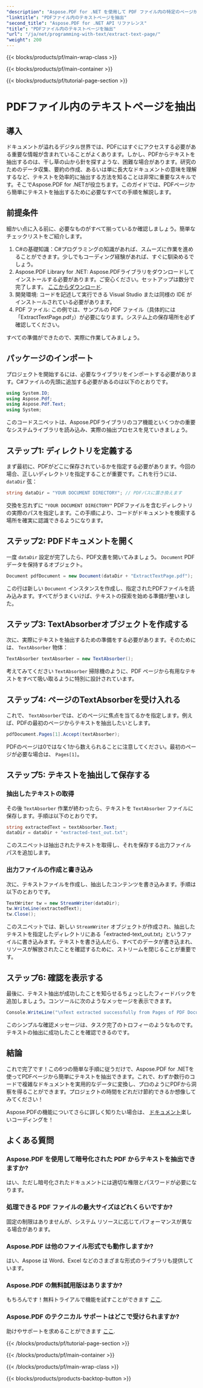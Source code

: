 ```yaml
---
"description": "Aspose.PDF for .NET を使用して PDF ファイル内の特定のページからテキストを抽出する方法を学習します。"
"linktitle": "PDFファイル内のテキストページを抽出"
"second_title": "Aspose.PDF for .NET API リファレンス"
"title": "PDFファイル内のテキストページを抽出"
"url": "/ja/net/programming-with-text/extract-text-page/"
"weight": 200
---
```


{{< blocks/products/pf/main-wrap-class >}}

{{< blocks/products/pf/main-container >}}

{{< blocks/products/pf/tutorial-page-section >}}

# PDFファイル内のテキストページを抽出

## 導入

ドキュメントが溢れるデジタル世界では、PDFにはすぐにアクセスする必要がある重要な情報が含まれていることがよくあります。しかし、PDFからテキストを抽出するのは、干し草の山から針を探すような、困難な場合があります。研究のためのデータ収集、要約の作成、あるいは単に長大なドキュメントの意味を理解するなど、テキストを効率的に抽出する方法を知ることは非常に重要なスキルです。そこでAspose.PDF for .NETが役立ちます。このガイドでは、PDFページから簡単にテキストを抽出するために必要なすべての手順を解説します。

## 前提条件

細かい点に入る前に、必要なものがすべて揃っているか確認しましょう。簡単なチェックリストをご紹介します。

1. C#の基礎知識：C#プログラミングの知識があれば、スムーズに作業を進めることができます。少しでもコーディング経験があれば、すぐに馴染めるでしょう。
2. Aspose.PDF Library for .NET: Aspose.PDFライブラリをダウンロードしてインストールする必要があります。ご安心ください。セットアップは数分で完了します。 [ここからダウンロード](https://releases。aspose.com/pdf/net/).
3. 開発環境: コードを記述して実行できる Visual Studio または同様の IDE がインストールされている必要があります。
4. PDF ファイル: この例では、サンプルの PDF ファイル（具体的には「ExtractTextPage.pdf」）が必要になります。システム上の保存場所を必ず確認してください。

すべての準備ができたので、実際に作業してみましょう。

## パッケージのインポート

プロジェクトを開始するには、必要なライブラリをインポートする必要があります。C#ファイルの先頭に追加する必要があるのは以下のとおりです。

```csharp
using System.IO;
using Aspose.Pdf;
using Aspose.Pdf.Text;
using System;
```

このコードスニペットは、Aspose.PDFライブラリのコア機能といくつかの重要なシステムライブラリを読み込み、実際の抽出プロセスを見ていきましょう。

## ステップ1: ディレクトリを定義する

まず最初に、PDFがどこに保存されているかを指定する必要があります。今回の場合、正しいディレクトリを指定することが重要です。これを行うには、 `dataDir` 弦：

```csharp
string dataDir = "YOUR DOCUMENT DIRECTORY"; // PDFパスに置き換えます
```

交換を忘れずに `"YOUR DOCUMENT DIRECTORY"` PDFファイルを含むディレクトリの実際のパスを指定します。この手順により、コードがドキュメントを検索する場所を確実に認識できるようになります。

## ステップ2: PDFドキュメントを開く

一度 `dataDir` 設定が完了したら、PDF文書を開いてみましょう。 `Document` PDF データを保持するオブジェクト。

```csharp
Document pdfDocument = new Document(dataDir + "ExtractTextPage.pdf");
```

この行は新しい `Document` インスタンスを作成し、指定されたPDFファイルを読み込みます。すべてがうまくいけば、テキストの探索を始める準備が整いました。

## ステップ3: TextAbsorberオブジェクトを作成する

次に、実際にテキストを抽出するための準備をする必要があります。そのためには、 `TextAbsorber` 物体：

```csharp
TextAbsorber textAbsorber = new TextAbsorber();
```

考えてみてください `TextAbsorber` 掃除機のように、PDF ページから有用なテキストをすべて吸い取るように特別に設計されています。 

## ステップ4: ページのTextAbsorberを受け入れる

これで、 `TextAbsorber`では、どのページに焦点を当てるかを指定します。例えば、PDFの最初のページからテキストを抽出したいとします。

```csharp
pdfDocument.Pages[1].Accept(textAbsorber);
```

PDFのページは0ではなく1から数えられることに注意してください。最初のページが必要な場合は、 `Pages[1]`。

## ステップ5: テキストを抽出して保存する

### 抽出したテキストの取得

その後 `TextAbsorber` 作業が終わったら、テキストを `TextAbsorber` ファイルに保存します。手順は以下のとおりです。

```csharp
string extractedText = textAbsorber.Text;
dataDir = dataDir + "extracted-text_out.txt";
```

このスニペットは抽出されたテキストを取得し、それを保存する出力ファイル パスを追加します。

### 出力ファイルの作成と書き込み

次に、テキストファイルを作成し、抽出したコンテンツを書き込みます。手順は以下のとおりです。

```csharp
TextWriter tw = new StreamWriter(dataDir);
tw.WriteLine(extractedText);
tw.Close();
```

このスニペットでは、新しい `StreamWriter` オブジェクトが作成され、抽出したテキストを指定したディレクトリにある「extracted-text_out.txt」というファイルに書き込みます。テキストを書き込んだら、すべてのデータが書き込まれ、リソースが解放されたことを確認するために、ストリームを閉じることが重要です。

## ステップ6: 確認を表示する

最後に、テキスト抽出が成功したことを知らせるちょっとしたフィードバックを追加しましょう。コンソールに次のようなメッセージを表示できます。

```csharp
Console.WriteLine("\nText extracted successfully from Pages of PDF Document.\nFile saved at " + dataDir);
```

このシンプルな確認メッセージは、タスク完了のトロフィーのようなものです。テキストの抽出に成功したことを確認できるのです。

## 結論

これで完了です！この6つの簡単な手順に従うだけで、Aspose.PDF for .NETを使ってPDFページから簡単にテキストを抽出できます。これで、わずか数行のコードで複雑なドキュメントを実用的なデータに変換し、プロのようにPDFから洞察を得ることができます。プロジェクトの時間をどれだけ節約できるか想像してみてください！

Aspose.PDFの機能についてさらに詳しく知りたい場合は、 [ドキュメント](https://reference.aspose.com/pdf/net/)楽しいコーディングを！

## よくある質問

### Aspose.PDF を使用して暗号化された PDF からテキストを抽出できますか?
はい、ただし暗号化されたドキュメントには適切な権限とパスワードが必要になります。

### 処理できる PDF ファイルの最大サイズはどれくらいですか?
固定の制限はありませんが、システム リソースに応じてパフォーマンスが異なる場合があります。

### Aspose.PDF は他のファイル形式でも動作しますか?
はい、Aspose は Word、Excel などのさまざまな形式のライブラリも提供しています。

### Aspose.PDF の無料試用版はありますか?
もちろんです！無料トライアルで機能を試すことができます [ここ](https://releases。aspose.com/).

### Aspose.PDF のテクニカル サポートはどこで受けられますか?
助けやサポートを求めることができます [ここ](https://forum。aspose.com/c/pdf/10).

{{< /blocks/products/pf/tutorial-page-section >}}

{{< /blocks/products/pf/main-container >}}

{{< /blocks/products/pf/main-wrap-class >}}

{{< blocks/products/products-backtop-button >}}